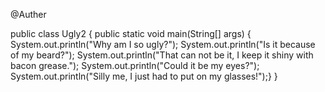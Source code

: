 @Auther

public class Ugly2 {
	public static void main(String[] args) {
		System.out.println("Why am I so ugly?");
		System.out.println("Is it because of my beard?"); 
		System.out.println("That can not be it, I keep it shiny with bacon grease.");
		System.out.println("Could it be my eyes?");
		System.out.println("Silly me, I just had to put on my glasses!");}
								}

